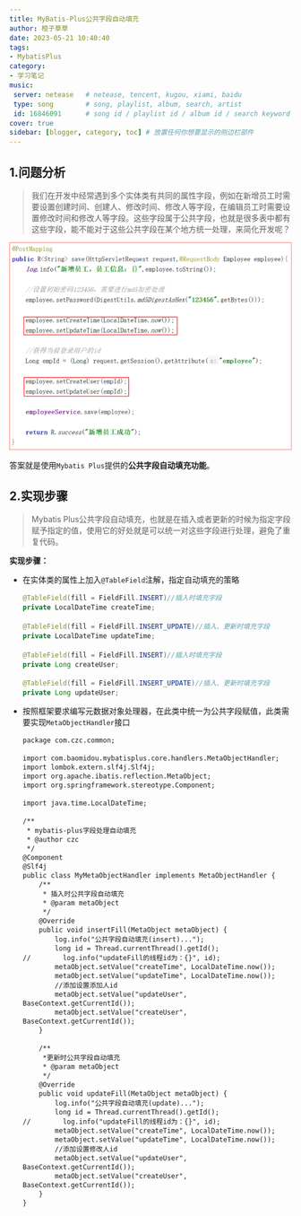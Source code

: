 ```yaml
---
title: MyBatis-Plus公共字段自动填充
author: 橙子草草
date: 2023-05-21 10:40:40
tags:
- MybatisPlus
category:
- 学习笔记
music:
 server: netease   # netease, tencent, kugou, xiami, baidu
 type: song        # song, playlist, album, search, artist
 id: 16846091      # song id / playlist id / album id / search keyword
cover: true
sidebar: [blogger, category, toc] # 放置任何你想要显示的侧边栏部件
---
```




## 1.问题分析

> 我们在开发中经常遇到多个实体类有共同的属性字段，例如在新增员工时需要设置创建时间、创建人、修改时间、修改人等字段，在编辑员工时需要设置修改时间和修改人等字段。这些字段属于公共字段，也就是很多表中都有这些字段，能不能对于这些公共字段在某个地方统一处理，来简化开发呢？

![image-20220725172038979](MyBatis-Plus公共字段自动填充.assets/image-20220725172038979.png)

答案就是使用`Mybatis Plus`提供的**公共字段自动填充功能**。

## 2.实现步骤

> Mybatis Plus公共字段自动填充，也就是在插入或者更新的时候为指定字段赋予指定的值，使用它的好处就是可以统一对这些字段进行处理，避免了重复代码。

**实现步骤：**

- 在实体类的属性上加入`@TableField`注解，指定自动填充的策略

  ```java
  @TableField(fill = FieldFill.INSERT)//插入时填充字段
  private LocalDateTime createTime;
   
  @TableField(fill = FieldFill.INSERT_UPDATE)//插入、更新时填充字段
  private LocalDateTime updateTime;
   
  @TableField(fill = FieldFill.INSERT)//插入时填充字段
  private Long createUser;
  
  @TableField(fill = FieldFill.INSERT_UPDATE)//插入、更新时填充字段
  private Long updateUser;
  ```

- 按照框架要求编写元数据对象处理器，在此类中统一为公共字段赋值，此类需要实现`MetaObjectHandler`接口

  ```
  package com.czc.common;
  
  import com.baomidou.mybatisplus.core.handlers.MetaObjectHandler;
  import lombok.extern.slf4j.Slf4j;
  import org.apache.ibatis.reflection.MetaObject;
  import org.springframework.stereotype.Component;
  
  import java.time.LocalDateTime;
  
  /**
   * mybatis-plus字段处理自动填充
   * @author czc
   */
  @Component
  @Slf4j
  public class MyMetaObjectHandler implements MetaObjectHandler {
      /**
       * 插入时公共字段自动填充
       * @param metaObject
       */
      @Override
      public void insertFill(MetaObject metaObject) {
          log.info("公共字段自动填充(insert)...");
          long id = Thread.currentThread().getId();
  //        log.info("updateFill的线程id为：{}", id);
          metaObject.setValue("createTime", LocalDateTime.now());
          metaObject.setValue("updateTime", LocalDateTime.now());
          //添加设置添加人id
          metaObject.setValue("updateUser", BaseContext.getCurrentId());
          metaObject.setValue("createUser", BaseContext.getCurrentId());
      }
  
      /**
       *更新时公共字段自动填充
       * @param metaObject
       */
      @Override
      public void updateFill(MetaObject metaObject) {
          log.info("公共字段自动填充(update)...");
          long id = Thread.currentThread().getId();
  //        log.info("updateFill的线程id为：{}", id);
          metaObject.setValue("createTime", LocalDateTime.now());
          metaObject.setValue("updateTime", LocalDateTime.now());
          //添加设置修改人id
          metaObject.setValue("updateUser", BaseContext.getCurrentId());
          metaObject.setValue("createUser", BaseContext.getCurrentId());
      }
  }
  ```
